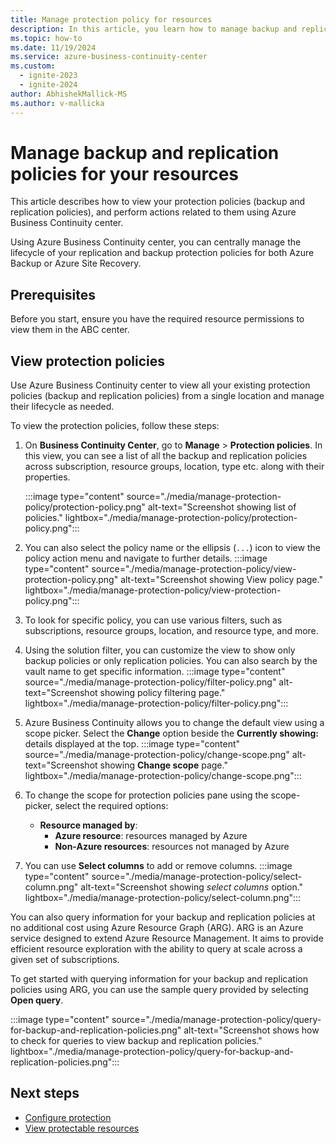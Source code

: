 ```yaml
---
title: Manage protection policy for resources
description: In this article, you learn how to manage backup and replication policies to protect your resources.
ms.topic: how-to
ms.date: 11/19/2024
ms.service: azure-business-continuity-center
ms.custom:
  - ignite-2023
  - ignite-2024
author: AbhishekMallick-MS
ms.author: v-mallicka
---
```


# Manage backup and replication policies for your resources

This article describes how to view your protection policies (backup and replication policies), and perform actions related to them using Azure Business Continuity center. 

Using Azure Business Continuity center, you can centrally manage the lifecycle of your replication and backup protection policies for both Azure Backup or Azure Site Recovery.

## Prerequisites

Before you start, ensure you have the required resource permissions to view them in the ABC center.

## View protection policies

Use Azure Business Continuity center to view all your existing protection policies (backup and replication policies) from a single location and manage their lifecycle as needed.

To view the protection policies, follow these steps:

1.	On **Business Continuity Center**, go to **Manage** > **Protection policies**. 
    In this view, you can see a list of all the backup and replication policies across subscription, resource groups, location, type etc. along with their properties. 
    
    :::image type="content" source="./media/manage-protection-policy/protection-policy.png" alt-text="Screenshot showing list of policies." lightbox="./media/manage-protection-policy/protection-policy.png":::

3.	You can also select the policy name or the ellipsis (`...`) icon to view the policy action menu and navigate to further details. 
    :::image type="content" source="./media/manage-protection-policy/view-protection-policy.png" alt-text="Screenshot showing View policy page." lightbox="./media/manage-protection-policy/view-protection-policy.png":::
 
4.	To look for specific policy, you can use various filters, such as subscriptions, resource groups, location, and resource type, and more. 
5.	Using the solution filter, you can customize the view to show only backup policies or only replication policies.
    You can also search by the vault name to get specific information.
    :::image type="content" source="./media/manage-protection-policy/filter-policy.png" alt-text="Screenshot showing policy filtering page." lightbox="./media/manage-protection-policy/filter-policy.png":::
 
7.	Azure Business Continuity allows you to change the default view using a scope picker. Select the **Change** option beside the **Currently showing:** details displayed at the top.
    :::image type="content" source="./media/manage-protection-policy/change-scope.png" alt-text="Screenshot showing **Change scope** page." lightbox="./media/manage-protection-policy/change-scope.png":::
 
8.	To change the scope for protection policies pane using the scope-picker, select the required options:
    - **Resource managed by**: 
        - **Azure resource**: resources managed by Azure
        - **Non-Azure resources**: resources not managed by Azure
9.	You can use **Select columns** to add or remove columns. 
    :::image type="content" source="./media/manage-protection-policy/select-column.png" alt-text="Screenshot showing *select columns* option." lightbox="./media/manage-protection-policy/select-column.png":::

   You can also query information for your backup and replication policies at no additional cost using Azure Resource Graph (ARG). ARG is an Azure service designed to extend Azure Resource Management. It aims to provide efficient resource exploration with the ability to query at scale across a given set of subscriptions. 
 
   To get started with querying information for your backup and replication policies using ARG, you can use the sample query provided by selecting **Open query**.

   :::image type="content" source="./media/manage-protection-policy/query-for-backup-and-replication-policies.png" alt-text="Screenshot shows how to check for queries to view backup and replication policies." lightbox="./media/manage-protection-policy/query-for-backup-and-replication-policies.png":::

## Next steps

- [Configure protection](./tutorial-configure-protection-datasource.md)
- [View protectable resources](./tutorial-view-protectable-resources.md)
